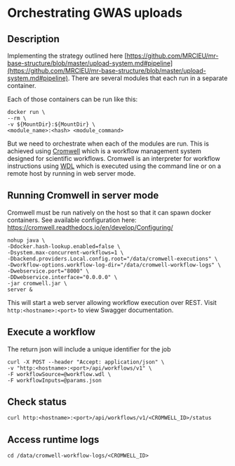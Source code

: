 # Orchestrating GWAS uploads

## Description

Implementing the strategy outlined here [https://github.com/MRCIEU/mr-base-structure/blob/master/upload-system.md#pipeline](https://github.com/MRCIEU/mr-base-structure/blob/master/upload-system.md#pipeline). There are several modules that each run in a separate container.

Each of those containers can be run like this:

```
docker run \
--rm \
-v ${MountDir}:${MountDir} \
<module_name>:<hash> <module_command>
```

But we need to orchestrate when each of the modules are run. This is achieved using [Cromwell](https://cromwell.readthedocs.io/en/stable/) which is a workflow management system designed for scientific workflows. Cromwell is an interpreter for workflow instructions using [WDL](https://software.broadinstitute.org/wdl/) which is executed using the command line or on a remote host by running in web server mode.

## Running Cromwell in server mode

Cromwell must be run natively on the host so that it can spawn docker containers. See available configuration here: https://cromwell.readthedocs.io/en/develop/Configuring/

```
nohup java \
-Ddocker.hash-lookup.enabled=false \
-Dsystem.max-concurrent-workflows=1 \
-Dbackend.providers.Local.config.root="/data/cromwell-executions" \
-Dworkflow-options.workflow-log-dir="/data/cromwell-workflow-logs" \
-Dwebservice.port="8000" \
-DDwebservice.interface="0.0.0.0" \
-jar cromwell.jar \
server &
```

This will start a web server allowing workflow execution over REST. Visit ```http:<hostname>:<port>``` to view Swagger documentation.

## Execute a workflow

The return json will include a unique identifier for the job

```
curl -X POST --header "Accept: application/json" \
-v "http:<hostname>:<port>/api/workflows/v1" \
-F workflowSource=@workflow.wdl \
-F workflowInputs=@params.json  
```

## Check status

```
curl http:<hostname>:<port>/api/workflows/v1/<CROMWELL_ID>/status
```

## Access runtime logs

```
cd /data/cromwell-workflow-logs/<CROMWELL_ID>
```